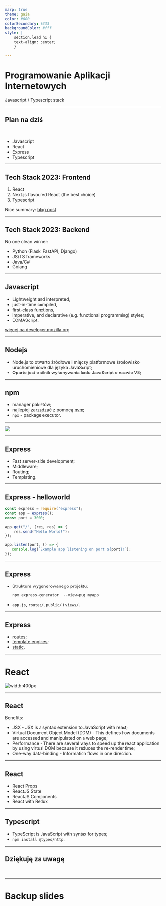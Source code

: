 ```yaml
---
marp: true
theme: gaia
color: #000
colorSecondary: #333
backgroundColor: #fff
style: |
    section.lead h1 {
    text-align: center;
    }

---
```

<!-- _class: lead -->
# Programowanie Aplikacji Internetowych

Javascript / Typescript stack

---
<!-- _class: lead -->
## Plan na dziś
<br />

- Javascript
- React
- Express
- Typescript

---
<!-- _class: lead -->
## Tech Stack 2023: Frontend

1. React
2. Next.js flavoured React (the best choice)
3. Typescript

Nice summary: [blog post](https://chrlschn.medium.com/thoughts-on-react-vs-vue-vs-everything-else-in-2023-e4e50e526049)

---
<!-- _class: lead -->
## Tech Stack 2023: Backend

No one clean winner:

- Python (Flask, FastAPI, Django)
- JS/TS frameworks
- Java/C#
- Golang

<!-- https://survey.stackoverflow.co/2022/#technology -->

---
<!-- _class: lead -->
## Javascript

- Lightweight and interpreted,
- just-in-time compiled,
- first-class functions,
- imperative, and declarative (e.g. functional programming) styles;
- ECMAScript.

[więcej na developer.mozilla.org](https://developer.mozilla.org/en-US/docs/Web/JavaScript/JavaScript_technologies_overview#javascript_the_core_language_ecmascript)

---
<!-- _class: lead -->
## Nodejs

- Node.js to otwarto źródłowe i między platformowe środowisko uruchomieniowe dla języka JavaScript;
- Oparte jest o silnik wykonywania kodu JavaScript o nazwie V8;

---
<!-- _class: lead -->
## npm

- manager pakietów;
- najlepiej zarządzać z pomocą [nvm](https://github.com/nvm-sh/nvm);
- `npx` - package executor.

---
<!-- _class: lead -->
![](https://upload.wikimedia.org/wikipedia/commons/6/64/Expressjs.png)

---
<!-- _class: lead -->
## Express

- Fast server-side development;
- Middleware;
- Routing;
- Templating.

---
<!-- _class: lead -->
## Express - helloworld

```javascript
const express = require("express");
const app = express();
const port = 3000;

app.get("/", (req, res) => {
    res.send("Hello World!");
});

app.listen(port, () => {
   console.log(`Example app listening on port ${port}!`);
});
```

---
<!-- _class: lead -->
## Express

- Struktura wygenerowanego projektu:

  ```javascript
  npx express-generator  --view=pug myapp
  ```

- `app.js`, `routes/`, `public/` i `views/`.

---
<!-- _class: lead -->
## Express

- [routes](https://expressjs.com/en/guide/routing.html);
- [template engines](https://expressjs.com/en/guide/using-template-engines.html);
- [static](https://expressjs.com/en/starter/static-files.html).

---
<!-- _class: lead -->
# React

![width:400px](https://upload.wikimedia.org/wikipedia/commons/a/a7/React-icon.svg)

---
<!-- _class: lead -->
## React

Benefits:

- JSX - JSX is a syntax extension to JavaScript with react;
- Virtual Document Object Model (DOM) - This defines how documents are accessed and manipulated on a web page;
- Performance - There are several ways to speed up the react application by using virtual DOM because it reduces the re-render time;
- One-way data-binding - Information flows in one direction.

---
<!-- _class: lead -->
## React

- React Props
- ReactJS State
- ReactJS Components
- React with Redux

---
<!-- _class: lead -->
## Typescript

- TypeScript is JavaScript with syntax for types;
- `npm install @types/http`.

---
<!-- _class: lead -->
## Dziękuję za uwagę
<br />

---
<!-- _class: lead -->
# Backup slides
